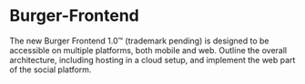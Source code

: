 # Burger-Frontend
The new Burger Frontend 1.0™ (trademark pending) is designed to be accessible on multiple platforms, both mobile and web. Outline the overall architecture, including hosting in a cloud setup, and implement the web part of the social platform.
